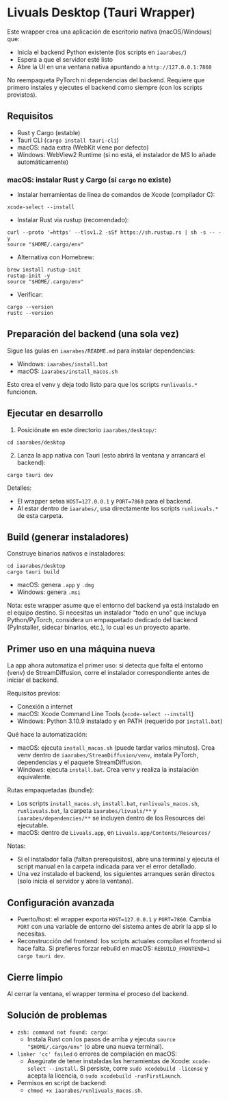 # Livuals Desktop (Tauri Wrapper)

Este wrapper crea una aplicación de escritorio nativa (macOS/Windows) que:
- Inicia el backend Python existente (los scripts en `iaarabes/`)
- Espera a que el servidor esté listo
- Abre la UI en una ventana nativa apuntando a `http://127.0.0.1:7860`

No reempaqueta PyTorch ni dependencias del backend. Requiere que primero instales y ejecutes el backend como siempre (con los scripts provistos).

## Requisitos
- Rust y Cargo (estable)
- Tauri CLI (`cargo install tauri-cli`)
- macOS: nada extra (WebKit viene por defecto)
- Windows: WebView2 Runtime (si no está, el instalador de MS lo añade automáticamente)

### macOS: instalar Rust y Cargo (si `cargo` no existe)
- Instalar herramientas de línea de comandos de Xcode (compilador C):
```
xcode-select --install
```
- Instalar Rust via rustup (recomendado):
```
curl --proto '=https' --tlsv1.2 -sSf https://sh.rustup.rs | sh -s -- -y
source "$HOME/.cargo/env"
```
  - Alternativa con Homebrew:
```
brew install rustup-init
rustup-init -y
source "$HOME/.cargo/env"
```
- Verificar:
```
cargo --version
rustc --version
```

## Preparación del backend (una sola vez)
Sigue las guías en `iaarabes/README.md` para instalar dependencias:
- Windows: `iaarabes/install.bat`
- macOS: `iaarabes/install_macos.sh`

Esto crea el venv y deja todo listo para que los scripts `runlivuals.*` funcionen.

## Ejecutar en desarrollo
1) Posiciónate en este directorio `iaarabes/desktop/`:

```
cd iaarabes/desktop
```

2) Lanza la app nativa con Tauri (esto abrirá la ventana y arrancará el backend):

```
cargo tauri dev
```

Detalles:
- El wrapper setea `HOST=127.0.0.1` y `PORT=7860` para el backend.
- Al estar dentro de `iaarabes/`, usa directamente los scripts `runlivuals.*` de esta carpeta.

## Build (generar instaladores)
Construye binarios nativos e instaladores:

```
cd iaarabes/desktop
cargo tauri build
```

- macOS: genera `.app` y `.dmg`
- Windows: genera `.msi`

Nota: este wrapper asume que el entorno del backend ya está instalado en el equipo destino. Si necesitas un instalador “todo en uno” que incluya Python/PyTorch, considera un empaquetado dedicado del backend (PyInstaller, sidecar binarios, etc.), lo cual es un proyecto aparte.

## Primer uso en una máquina nueva
La app ahora automatiza el primer uso: si detecta que falta el entorno (venv) de StreamDiffusion, corre el instalador correspondiente antes de iniciar el backend.

Requisitos previos:
- Conexión a internet
- macOS: Xcode Command Line Tools (`xcode-select --install`)
- Windows: Python 3.10.9 instalado y en PATH (requerido por `install.bat`)

Qué hace la automatización:
- macOS: ejecuta `install_macos.sh` (puede tardar varios minutos). Crea venv dentro de `iaarabes/StreamDiffusion/venv`, instala PyTorch, dependencias y el paquete StreamDiffusion.
- Windows: ejecuta `install.bat`. Crea venv y realiza la instalación equivalente.

Rutas empaquetadas (bundle):
- Los scripts `install_macos.sh`, `install.bat`, `runlivuals_macos.sh`, `runlivuals.bat`, la carpeta `iaarabes/livuals/**` y `iaarabes/dependencies/**` se incluyen dentro de los Resources del ejecutable.
- macOS: dentro de `Livuals.app`, en `Livuals.app/Contents/Resources/`

Notas:
- Si el instalador falla (faltan prerequisitos), abre una terminal y ejecuta el script manual en la carpeta indicada para ver el error detallado.
- Una vez instalado el backend, los siguientes arranques serán directos (solo inicia el servidor y abre la ventana).

## Configuración avanzada
- Puerto/host: el wrapper exporta `HOST=127.0.0.1` y `PORT=7860`. Cambia `PORT` con una variable de entorno del sistema antes de abrir la app si lo necesitas.
- Reconstrucción del frontend: los scripts actuales compilan el frontend si hace falta. Si prefieres forzar rebuild en macOS: `REBUILD_FRONTEND=1 cargo tauri dev`.

## Cierre limpio
Al cerrar la ventana, el wrapper termina el proceso del backend.

## Solución de problemas
- `zsh: command not found: cargo`:
  - Instala Rust con los pasos de arriba y ejecuta `source "$HOME/.cargo/env"` (o abre una nueva terminal).
- `linker 'cc' failed` o errores de compilación en macOS:
  - Asegúrate de tener instaladas las herramientas de Xcode: `xcode-select --install`. Si persiste, corre `sudo xcodebuild -license` y acepta la licencia, o `sudo xcodebuild -runFirstLaunch`.
- Permisos en script de backend:
  - `chmod +x iaarabes/runlivuals_macos.sh`.
